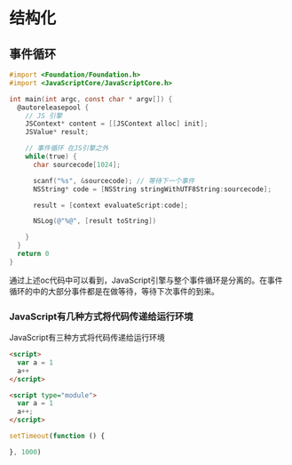 # 结构化

## 事件循环
```Objective-C
#import <Foundation/Foundation.h>
#import <JavaScriptCore/JavaScriptCore.h>

int main(int argc, const char * argv[]) {
  @autoreleasepool {
    // JS 引擎
    JSContext* content = [[JSContext alloc] init];
    JSValue* result;

    // 事件循环 在JS引擎之外
    while(true) {
      char sourcecode[1024];

      scanf("%s", &sourcecode); // 等待下一个事件
      NSString* code = [NSString stringWithUTF8String:sourcecode];

      result = [context evaluateScript:code];

      NSLog(@"%@", [result toString])

    }
  }
  return 0
}

```
通过上述oc代码中可以看到，JavaScript引擎与整个事件循环是分离的。在事件循环的中的大部分事件都是在做等待，等待下次事件的到来。
### JavaScript有几种方式将代码传递给运行环境
JavaScript有三种方式将代码传递给运行环境
```html
<script>
  var a = 1
  a++
</script>

```
```html
<script type="module">
  var a = 1
  a++;
</script>
```
```js
setTimeout(function () {

}, 1000)
```